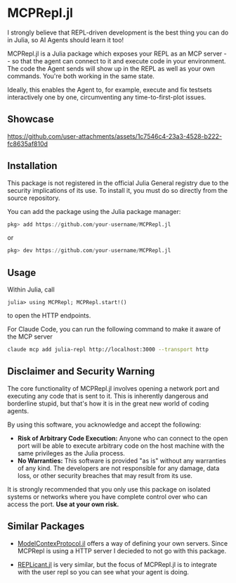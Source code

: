 # MCPRepl.jl

I strongly believe that REPL-driven development is the best thing you can do in Julia, so AI Agents should learn it too!

MCPRepl.jl is a Julia package which exposes your REPL as an MCP server -- so that the agent can connect to it and execute code in your environment.
The code the Agent sends will show up in the REPL as well as your own commands. You're both working in the same state.


Ideally, this enables the Agent to, for example, execute and fix testsets interactively one by one, circumventing any time-to-first-plot issues.

## Showcase

https://github.com/user-attachments/assets/1c7546c4-23a3-4528-b222-fc8635af810d

## Installation

This package is not registered in the official Julia General registry due to the security implications of its use. To install it, you must do so directly from the source repository.

You can add the package using the Julia package manager:

```julia
pkg> add https://github.com/your-username/MCPRepl.jl
```
or
```julia
pkg> dev https://github.com/your-username/MCPRepl.jl
```

## Usage
Within Julia, call
``` julia-repl
julia> using MCPRepl; MCPRepl.start!()
```
to open the HTTP endpoints.

For Claude Code, you can run the following command to make it aware of the MCP server
```sh
claude mcp add julia-repl http://localhost:3000 --transport http
```

## Disclaimer and Security Warning

The core functionality of MCPRepl.jl involves opening a network port and executing any code that is sent to it. This is inherently dangerous and borderline stupid, but that's how it is in the great new world of coding agents.

By using this software, you acknowledge and accept the following:

*   **Risk of Arbitrary Code Execution:** Anyone who can connect to the open port will be able to execute arbitrary code on the host machine with the same privileges as the Julia process.
*   **No Warranties:** This software is provided "as is" without any warranties of any kind. The developers are not responsible for any damage, data loss, or other security breaches that may result from its use.

It is strongly recommended that you only use this package on isolated systems or networks where you have complete control over who can access the port. **Use at your own risk.**


## Similar Packages
- [ModelContexProtocol.jl](https://github.com/JuliaSMLM/ModelContextProtocol.jl) offers a way of defining your own servers. Since MCPRepl is using a HTTP server I decieded to not go with this package.

- [REPLicant.jl](https://github.com/MichaelHatherly/REPLicant.jl) is very similar, but the focus of MCPRepl.jl is to integrate with the user repl so you can see what your agent is doing.
